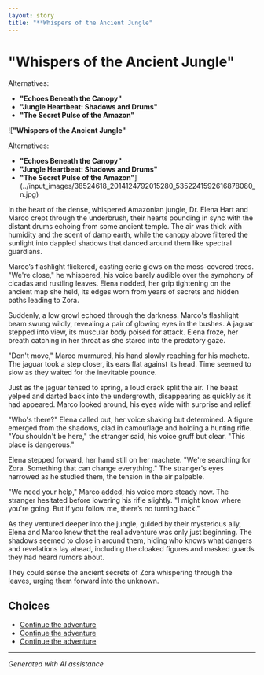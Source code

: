 ```yaml
---
layout: story
title: "**Whispers of the Ancient Jungle"
---
```


# **"Whispers of the Ancient Jungle"**

Alternatives:

* **"Echoes Beneath the Canopy"**
* **"Jungle Heartbeat: Shadows and Drums"**
* **"The Secret Pulse of the Amazon"**

![**"Whispers of the Ancient Jungle"**

Alternatives:

* **"Echoes Beneath the Canopy"**
* **"Jungle Heartbeat: Shadows and Drums"**
* **"The Secret Pulse of the Amazon"**](../input_images/38524618_2014124792015280_5352241592616878080_n.jpg)

In the heart of the dense, whispered Amazonian jungle, Dr. Elena Hart and Marco crept through the underbrush, their hearts pounding in sync with the distant drums echoing from some ancient temple. The air was thick with humidity and the scent of damp earth, while the canopy above filtered the sunlight into dappled shadows that danced around them like spectral guardians.

Marco’s flashlight flickered, casting eerie glows on the moss-covered trees. "We're close," he whispered, his voice barely audible over the symphony of cicadas and rustling leaves. Elena nodded, her grip tightening on the ancient map she held, its edges worn from years of secrets and hidden paths leading to Zora.

Suddenly, a low growl echoed through the darkness. Marco's flashlight beam swung wildly, revealing a pair of glowing eyes in the bushes. A jaguar stepped into view, its muscular body poised for attack. Elena froze, her breath catching in her throat as she stared into the predatory gaze.

"Don't move," Marco murmured, his hand slowly reaching for his machete. The jaguar took a step closer, its ears flat against its head. Time seemed to slow as they waited for the inevitable pounce.

Just as the jaguar tensed to spring, a loud crack split the air. The beast yelped and darted back into the undergrowth, disappearing as quickly as it had appeared. Marco looked around, his eyes wide with surprise and relief.

"Who's there?" Elena called out, her voice shaking but determined. A figure emerged from the shadows, clad in camouflage and holding a hunting rifle. "You shouldn't be here," the stranger said, his voice gruff but clear. "This place is dangerous."

Elena stepped forward, her hand still on her machete. "We're searching for Zora. Something that can change everything." The stranger's eyes narrowed as he studied them, the tension in the air palpable.

"We need your help," Marco added, his voice more steady now. The stranger hesitated before lowering his rifle slightly. "I might know where you're going. But if you follow me, there’s no turning back."

As they ventured deeper into the jungle, guided by their mysterious ally, Elena and Marco knew that the real adventure was only just beginning. The shadows seemed to close in around them, hiding who knows what dangers and revelations lay ahead, including the cloaked figures and masked guards they had heard rumors about.

They could sense the ancient secrets of Zora whispering through the leaves, urging them forward into the unknown.


## Choices

* [Continue the adventure](./20221010_145455.md)
* [Continue the adventure](./476485520_618748147579301_2628358660310613573_n.md)
* [Continue the adventure](./B2B11E10-05AD-4951-ADE3-917B92D36250.md)


---
*Generated with AI assistance*
